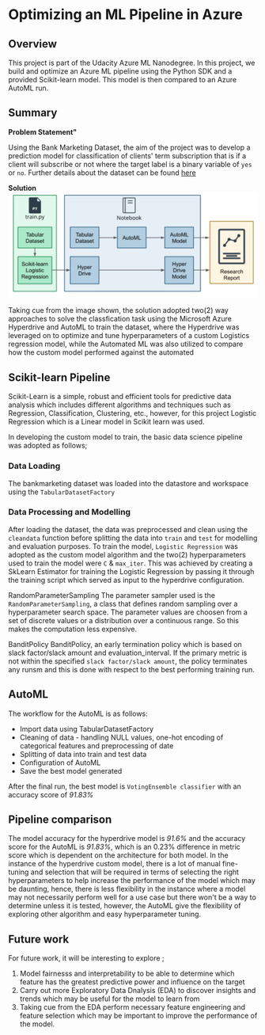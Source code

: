 # Optimizing an ML Pipeline in Azure

## Overview

This project is part of the Udacity Azure ML Nanodegree.
In this project, we build and optimize an Azure ML pipeline using the Python SDK and a provided Scikit-learn model.
This model is then compared to an Azure AutoML run.

## Summary
**Problem Statement"**

Using the Bank Marketing Dataset, the aim of the project was to develop a prediction model for classification of clients' term subscription that is if a client will subscribe or not where the target label is a binary variable of `yes` or `no`. Further details about the dataset can be found <a href='https://archive.ics.uci.edu/ml/datasets/Bank+Marketing'>here</a>

**Solution**
![](images/Archietecture.JPG)

Taking cue from the image shown, the solution adopted two(2) way approaches to solve the classfication task using the Microsoft Azure Hyperdrive and AutoML to train the dataset, where the Hyperdrive was leveraged on to optimize and tune hyperparameters of a custom Logistics regression model, while the Automated ML was also utilized to compare how the custom model performed against the automated

## Scikit-learn Pipeline
Scikit-Learn is a simple, robust and efficient tools for predictive data analysis which includes different algorithms and techniques such as Regression, Classification, Clustering, etc., however, for this project Logistic Regression which is a Linear model in Scikit learn was used. 

In developing the custom model to train, the basic data science pipeline was adopted as follows;

### Data Loading
The bankmarketing dataset was loaded into the datastore and workspace using the `TabularDatasetFactory`

### Data Processing and Modelling

After loading the dataset, the data was preprocessed and clean using the `cleandata` function before splitting the data into `train` and `test` for modelling and evaluation purposes. To train the model, `Logistic Regression` was adopted as the custom model algorithm and the two(2) hyperparameters used to train the model were `C` & `max_iter`. This was achieved by creating a SkLearn Estimator for training the Logistic Regression by passing it through the training script which served as input to the hyperdrive configuration.

RandomParameterSampling The parameter sampler used is the `RandomParameterSampling`, a class that defines random sampling over a hyperparameter search space. The parameter values are choosen from a set of discrete values or a distribution over a continuous range. So this makes the computation less expensive.

BanditPolicy BanditPolicy, an early termination policy which is based on slack factor/slack amount and evaluation_interval. If the primary metric is not within the specified `slack factor/slack amount`, the policy terminates any runsm and this is done with respect to the best performing training run.

## AutoML
The workflow for the AutoML is as follows:

* Import data using TabularDatasetFactory
* Cleaning of data - handling NULL values, one-hot encoding of categorical features and preprocessing of date
* Splitting of data into train and test data
* Configuration of AutoML
* Save the best model generated

After the final run, the best model is `VotingEnsemble classifier` with an accuracy score of *91.83%*

## Pipeline comparison

The model accuracy for the hyperdrive model is *91.6%* and the accuracy score for the AutoML is *91.83%*, which is an 0.23% difference in metric score which is dependent on the architecture for both model. In the instance of the hyperdrive custom model, there is a lot of manual fine-tuning and selection that will be required in terms of selecting the right hyperparameters to help increase the performance of the model which may be daunting, hence, there is less flexibility in the instance where a model may not necessarily perform well for a use case but there won't be a way to determine unless it is tested, however, the AutoML give the flexibility of exploring other algorithm and easy hyperparameter tuning.

## Future work
For future work, it will be interesting to explore ; 

1. Model fairnesss and interpretability to be able to determine which feature has the greatest predictive power and influence on the target
2. Carry out more Exploratory Data Dnalysis (EDA) to discover insights and trends which may be useful for the model to learn from
3. Taking cue from the EDA perform necessary feature engineering and feature selection which may be important to improve the performance of the model. 


